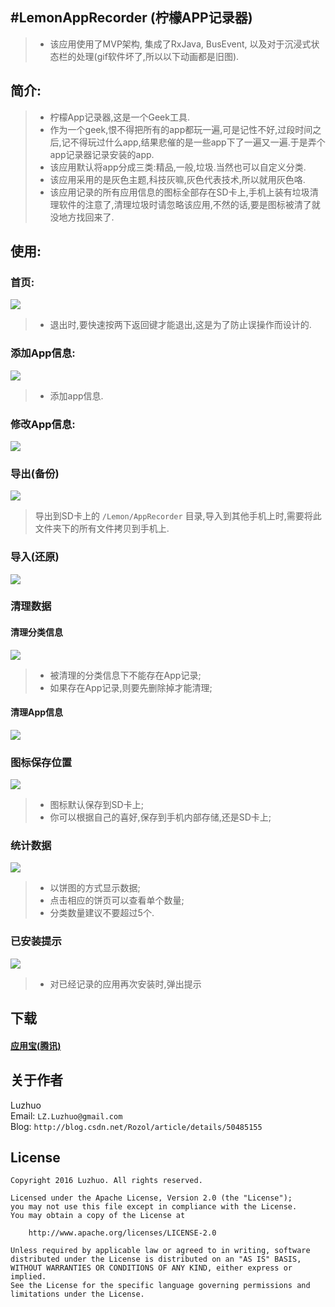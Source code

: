 #LemonAppRecorder (柠檬APP记录器)
---
> - 该应用使用了MVP架构, 集成了RxJava, BusEvent, 以及对于沉浸式状态栏的处理(gif软件坏了,所以以下动画都是旧图).

## 简介:
> - 柠檬App记录器,这是一个Geek工具.  
> - 作为一个geek,恨不得把所有的app都玩一遍,可是记性不好,过段时间之后,记不得玩过什么app,结果悲催的是一些app下了一遍又一遍.于是弄个app记录器记录安装的app.  
> - 该应用默认将app分成三类:精品,一般,垃圾.当然也可以自定义分类.  
> - 该应用采用的是灰色主题,科技灰嘛,灰色代表技术,所以就用灰色咯.  
> - 该应用记录的所有应用信息的图标全部存在SD卡上,手机上装有垃圾清理软件的注意了,清理垃圾时请忽略该应用,不然的话,要是图标被清了就没地方找回来了.  

## 使用:
### 首页:
![](/screenshot/LemonAppRecorder1.jpeg)
> - 退出时,要快速按两下返回键才能退出,这是为了防止误操作而设计的.

### 添加App信息:
![](/screenshot/LemonAppRecorder2.gif)
> - 添加app信息.

### 修改App信息:
![](/screenshot/LemonAppRecorder3.gif)

### 导出(备份)
![](/screenshot/LemonAppRecorder4.gif)
> 导出到SD卡上的 `/Lemon/AppRecorder` 目录,导入到其他手机上时,需要将此文件夹下的所有文件拷贝到手机上.

### 导入(还原)
![](/screenshot/LemonAppRecorder5.gif)

### 清理数据
#### 清理分类信息
![](/screenshot/LemonAppRecorder6.gif)
> - 被清理的分类信息下不能存在App记录;
> - 如果存在App记录,则要先删除掉才能清理;

#### 清理App信息
![](/screenshotr/LemonAppRecorder7.gif)

### 图标保存位置
![](/screenshot/LemonAppRecorder8.gif)
> - 图标默认保存到SD卡上;
> - 你可以根据自己的喜好,保存到手机内部存储,还是SD卡上;

### 统计数据
![](/screenshot/LemonAppRecorder9.gif)
> - 以饼图的方式显示数据;
> - 点击相应的饼页可以查看单个数量;
> - 分类数量建议不要超过5个.

### 已安装提示
![](/screenshot/LemonAppRecorder10.gif)
> - 对已经记录的应用再次安装时,弹出提示

## 下载
#### [应用宝(腾讯)](http://android.myapp.com/myapp/detail.htm?apkName=me.luzhuo.lemonapprecorder)

## 关于作者

Luzhuo  
Email: `LZ.Luzhuo@gmail.com`  
Blog: `http://blog.csdn.net/Rozol/article/details/50485155`  


## License

	Copyright 2016 Luzhuo. All rights reserved.
	
	Licensed under the Apache License, Version 2.0 (the "License");
	you may not use this file except in compliance with the License.
	You may obtain a copy of the License at
	
	    http://www.apache.org/licenses/LICENSE-2.0
	
	Unless required by applicable law or agreed to in writing, software
	distributed under the License is distributed on an "AS IS" BASIS,
	WITHOUT WARRANTIES OR CONDITIONS OF ANY KIND, either express or implied.
	See the License for the specific language governing permissions and
	limitations under the License.